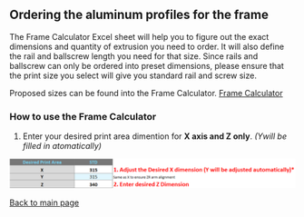 ## Ordering the aluminum profiles for the frame

The Frame Calculator Excel sheet will help you to figure out the exact dimensions and quantity of extrusion you need to order.
It will also define the rail and ballscrew length you need for that size.
Since rails and ballscrew can only be ordered into preset dimensions, please ensure that the print size you select will give you standard rail and screw size.

Proposed sizes can be found into the Frame Calculator.
[Frame Calculator](/FrameCalculator.xlsx)

### How to use the Frame Calculator
1. Enter your desired print area dimention for **X axis and Z only**. *(Ywill be filled in atomatically)*

![alt text](/images/framecalc1.png)



[Back to main page](/README.md)
